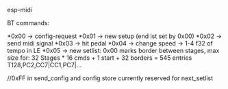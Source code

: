 esp-midi


BT commands: 

*0x00 -> config-request
*0x01 -> new setup (end ist set by 0x00)
*0x02 -> send midi signal
*0x03 -> hit pedal
*0x04 -> change speed -> 1-4 f32 of tempo in LE
*0x05 -> new setlist: 0x00 marks border between stages, max size for: 32 Stages *  16 cmds + 1 start + 32 borders = 545 entries  T128,PC2,CC7|CC1,PC7|...


//0xFF in send_config and config store currently reserved for next_setlist